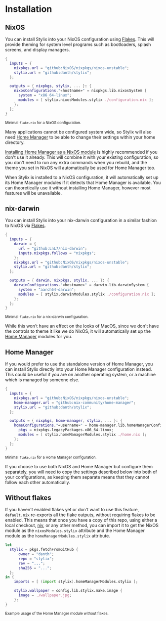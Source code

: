 # Installation

## NixOS

You can install Stylix into your NixOS configuration using [Flakes][nix-flakes].
This will provide theming for system level programs such as bootloaders, splash
screens, and display managers.

```nix
{
  inputs = {
    nixpkgs.url = "github:NixOS/nixpkgs/nixos-unstable";
    stylix.url = "github:danth/stylix";
  };

  outputs = { nixpkgs, stylix, ... }: {
    nixosConfigurations."«hostname»" = nixpkgs.lib.nixosSystem {
      system = "x86_64-linux";
      modules = [ stylix.nixosModules.stylix ./configuration.nix ];
    };
  };
}
```
<small>Minimal `flake.nix` for a NixOS configuration.</small>

Many applications cannot be configured system wide, so Stylix will also need
[Home Manager][nix-hm] to be able to change their settings within your home
directory.

[Installing Home Manager as a NixOS module](https://nix-community.github.io/home-manager/index.html#sec-install-nixos-module)
is highly recommended if you don't use it already. This will combine it with
your existing configuration, so you don't need to run any extra commands when
you rebuild, and the theme you set in NixOS will automatically be used for Home
Manager too.

When Stylix is installed to a NixOS configuration, it will automatically set up
its Home Manager modules if it detects that Home Manager is available. You can
theoretically use it without installing Home Manager, however most features
will be unavailable.

## nix-darwin

You can install Stylix into your nix-darwin configuration in a similar fashion
to NixOS via [Flakes][nix-flakes]. 

```nix
{
  inputs = {
    darwin = {
      url = "github:LnL7/nix-darwin";
      inputs.nixpkgs.follows = "nixpkgs";
    };
    nixpkgs.url = "github:NixOS/nixpkgs/nixos-unstable";
    stylix.url = "github:danth/stylix";
  };

  outputs = { darwin, nixpkgs, stylix, ... }: {
    darwinConfigurations."«hostname»" = darwin.lib.darwinSystem {
      system = "aarch64-darwin";
      modules = [ stylix.darwinModules.stylix ./configuration.nix ];
    };
  };
}
```
<small>Minimal `flake.nix` for a nix-darwin configuration.</small>

While this won't have an effect on the looks of MacOS, since we don't have the
controls to theme it like we do NixOS, it will automatically set up the [Home
Manager][nix-hm] modules for you.

## Home Manager

If you would prefer to use the standalone version of Home Manager, you can
install Stylix directly into your Home Manager configuration instead. This
could be useful if you are on another operating system, or a machine which
is managed by someone else.


```nix
{
  inputs = {
    nixpkgs.url = "github:NixOS/nixpkgs/nixos-unstable";
    home-manager.url = "github:nix-community/home-manager";
    stylix.url = "github:danth/stylix";
  };

  outputs = { nixpkgs, home-manager, stylix, ... }: {
    homeConfigurations."«username»" = home-manager.lib.homeManagerConfiguration {
      pkgs = nixpkgs.legacyPackages.x86_64-linux;
      modules = [ stylix.homeManagerModules.stylix ./home.nix ];
    };
  };
}
```
<small>Minimal `flake.nix` for a Home Manager configuration.</small>

If you choose to use both NixOS and Home Manager but configure them separately,
you will need to copy the settings described below into both of your
configurations, as keeping them separate means that they cannot follow each
other automatically.

## Without flakes

If you haven't enabled flakes yet or don't want to use this feature, `default.nix`
re-exports all the flake outputs, without requiring flakes to be enabled. This means
that once you have a copy of this repo, using either a local checkout,
[niv](https://github.com/nmattia/niv), or any other method, you can import it to
get the NixOS module as the `nixosModules.stylix` attribute and the Home Manager
module as the `homeManagerModules.stylix` attribute.

```nix
let
  stylix = pkgs.fetchFromGitHub {
      owner = "danth";
      repo = "stylix";
      rev = "...";
      sha256 = "...";
  };
in {
    imports = [ (import stylix).homeManagerModules.stylix ];

    stylix.wallpaper = config.lib.stylix.make.image {
      image = ./wallpaper.jpg;
    };
}

```
<small>Example usage of the Home Manager module without flakes.</small>

[nix-flakes]: https://nixos.wiki/wiki/Flakes
[nix-hm]: https://github.com/nix-community/home-manager
